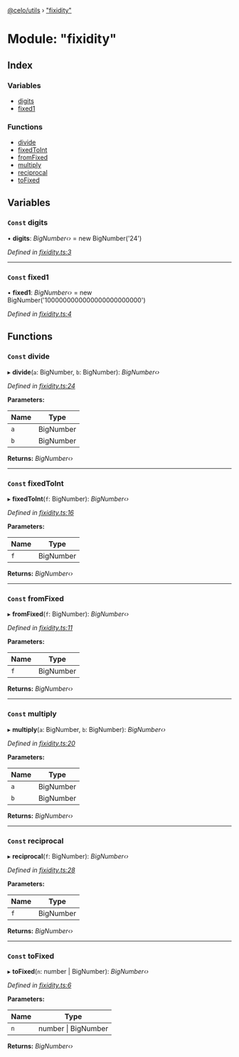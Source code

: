 [@celo/utils](../README.md) › ["fixidity"](_fixidity_.md)

# Module: "fixidity"

## Index

### Variables

* [digits](_fixidity_.md#const-digits)
* [fixed1](_fixidity_.md#const-fixed1)

### Functions

* [divide](_fixidity_.md#const-divide)
* [fixedToInt](_fixidity_.md#const-fixedtoint)
* [fromFixed](_fixidity_.md#const-fromfixed)
* [multiply](_fixidity_.md#const-multiply)
* [reciprocal](_fixidity_.md#const-reciprocal)
* [toFixed](_fixidity_.md#const-tofixed)

## Variables

### `Const` digits

• **digits**: *BigNumber‹›* = new BigNumber('24')

*Defined in [fixidity.ts:3](https://github.com/celo-org/celo-monorepo/blob/master/packages/sdk/utils/src/fixidity.ts#L3)*

___

### `Const` fixed1

• **fixed1**: *BigNumber‹›* = new BigNumber('1000000000000000000000000')

*Defined in [fixidity.ts:4](https://github.com/celo-org/celo-monorepo/blob/master/packages/sdk/utils/src/fixidity.ts#L4)*

## Functions

### `Const` divide

▸ **divide**(`a`: BigNumber, `b`: BigNumber): *BigNumber‹›*

*Defined in [fixidity.ts:24](https://github.com/celo-org/celo-monorepo/blob/master/packages/sdk/utils/src/fixidity.ts#L24)*

**Parameters:**

Name | Type |
------ | ------ |
`a` | BigNumber |
`b` | BigNumber |

**Returns:** *BigNumber‹›*

___

### `Const` fixedToInt

▸ **fixedToInt**(`f`: BigNumber): *BigNumber‹›*

*Defined in [fixidity.ts:16](https://github.com/celo-org/celo-monorepo/blob/master/packages/sdk/utils/src/fixidity.ts#L16)*

**Parameters:**

Name | Type |
------ | ------ |
`f` | BigNumber |

**Returns:** *BigNumber‹›*

___

### `Const` fromFixed

▸ **fromFixed**(`f`: BigNumber): *BigNumber‹›*

*Defined in [fixidity.ts:11](https://github.com/celo-org/celo-monorepo/blob/master/packages/sdk/utils/src/fixidity.ts#L11)*

**Parameters:**

Name | Type |
------ | ------ |
`f` | BigNumber |

**Returns:** *BigNumber‹›*

___

### `Const` multiply

▸ **multiply**(`a`: BigNumber, `b`: BigNumber): *BigNumber‹›*

*Defined in [fixidity.ts:20](https://github.com/celo-org/celo-monorepo/blob/master/packages/sdk/utils/src/fixidity.ts#L20)*

**Parameters:**

Name | Type |
------ | ------ |
`a` | BigNumber |
`b` | BigNumber |

**Returns:** *BigNumber‹›*

___

### `Const` reciprocal

▸ **reciprocal**(`f`: BigNumber): *BigNumber‹›*

*Defined in [fixidity.ts:28](https://github.com/celo-org/celo-monorepo/blob/master/packages/sdk/utils/src/fixidity.ts#L28)*

**Parameters:**

Name | Type |
------ | ------ |
`f` | BigNumber |

**Returns:** *BigNumber‹›*

___

### `Const` toFixed

▸ **toFixed**(`n`: number | BigNumber): *BigNumber‹›*

*Defined in [fixidity.ts:6](https://github.com/celo-org/celo-monorepo/blob/master/packages/sdk/utils/src/fixidity.ts#L6)*

**Parameters:**

Name | Type |
------ | ------ |
`n` | number &#124; BigNumber |

**Returns:** *BigNumber‹›*
